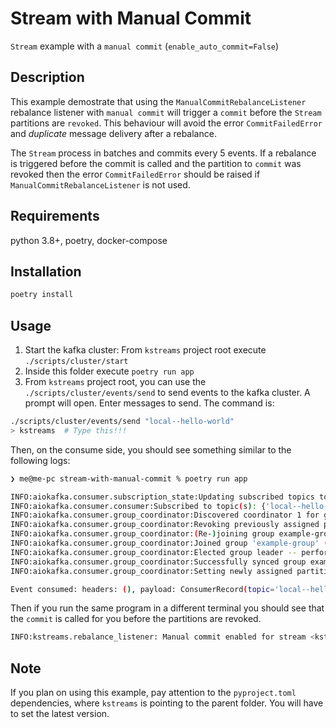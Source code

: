 # Stream with Manual Commit

`Stream` example with a `manual commit` (`enable_auto_commit=False`)

## Description

This example demostrate that using the `ManualCommitRebalanceListener` rebalance listener with `manual commit` will trigger a `commit` before the `Stream` partitions
are `revoked`. This behaviour will avoid the error `CommitFailedError` and *duplicate* message delivery after a rebalance.

The `Stream` process in batches and commits every 5 events. If a rebalance is triggered before the commit is called and the partition to `commit` was revoked
then the error `CommitFailedError` should be raised if `ManualCommitRebalanceListener` is not used.

## Requirements

python 3.8+, poetry, docker-compose

## Installation

```bash
poetry install
```

## Usage

1. Start the kafka cluster: From `kstreams` project root execute `./scripts/cluster/start`
2. Inside this folder execute `poetry run app`
3. From `kstreams` project root, you can use the `./scripts/cluster/events/send` to send events to the kafka cluster. A prompt will open. Enter messages to send. The command is:

```bash
./scripts/cluster/events/send "local--hello-world"
> kstreams  # Type this!!!
```

Then, on the consume side, you should see something similar to the following logs:

```bash
❯ me@me-pc stream-with-manual-commit % poetry run app

INFO:aiokafka.consumer.subscription_state:Updating subscribed topics to: frozenset({'local--hello-world'})
INFO:aiokafka.consumer.consumer:Subscribed to topic(s): {'local--hello-world'}
INFO:aiokafka.consumer.group_coordinator:Discovered coordinator 1 for group example-group
INFO:aiokafka.consumer.group_coordinator:Revoking previously assigned partitions set() for group example-group
INFO:aiokafka.consumer.group_coordinator:(Re-)joining group example-group
INFO:aiokafka.consumer.group_coordinator:Joined group 'example-group' (generation 34) with member_id aiokafka-0.8.0-f5fac56e-71b7-41cf-9308-3363c8f82fd2
INFO:aiokafka.consumer.group_coordinator:Elected group leader -- performing partition assignments using roundrobin
INFO:aiokafka.consumer.group_coordinator:Successfully synced group example-group with generation 34
INFO:aiokafka.consumer.group_coordinator:Setting newly assigned partitions {TopicPartition(topic='local--hello-world', partition=0)} for group example-group

Event consumed: headers: (), payload: ConsumerRecord(topic='local--hello-world', partition=0, offset=21, timestamp=1677506271687, timestamp_type=0, key=None, value=b'kstream', checksum=None, serialized_key_size=-1, serialized_value_size=7, headers=())
```

Then if you run the same program in a different terminal you should see that the `commit` is called for you before the partitions are revoked.

```bash
INFO:kstreams.rebalance_listener: Manual commit enabled for stream <kstreams.streams.Stream object at 0x1073e7a50>. Performing `commit` before revoking partitions
```

## Note

If you plan on using this example, pay attention to the `pyproject.toml` dependencies, where
`kstreams` is pointing to the parent folder. You will have to set the latest version.
